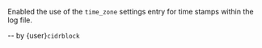 Enabled the use of the `time_zone` settings entry for time stamps
within the log file.

-- by {user}`cidrblock`
